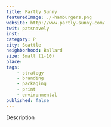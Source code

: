 ```yaml
---
title: Partly Sunny
featuredImage: ./-hamburgers.png
website: http://www.partly-sunny.com/
twit: patsnavely
inst: 
category: P
city: Seattle
neighborhood: Ballard
size: Small (1-10)
place: 
tags:
    - strategy
    - branding
    - packaging
    - print
    - environmental
published: false
---
```


Description

